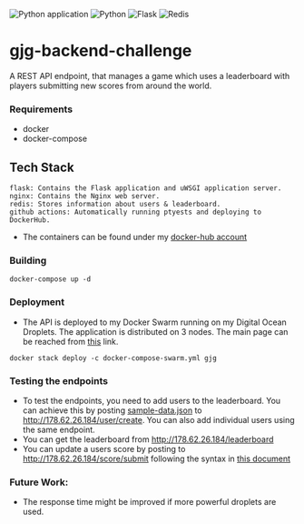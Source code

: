 ![Python application](https://github.com/dgokcin/gjg-backend-challenge/workflows/Python%20application/badge.svg)
![Python](https://img.shields.io/badge/Python-v^3.7.1-blue.svg?logo=python&longCache=true&logoColor=white&colorB=5e81ac&style=flat-square&colorA=4c566a)
![Flask](https://img.shields.io/badge/Flask-v^1.0.2-blue.svg?longCache=true&logo=flask&style=flat-square&logoColor=white&colorB=5e81ac&colorA=4c566a)
![Redis](https://img.shields.io/badge/Redis-v3.0.1-red.svg?longCache=true&style=flat-square&logo=redis&logoColor=white&colorA=4c566a&colorB=bf616a)


# gjg-backend-challenge
A REST API endpoint, that manages a game which uses a leaderboard with players submitting new scores from around the world.

### Requirements
- docker
- docker-compose

## Tech Stack
```
flask: Contains the Flask application and uWSGI application server.
nginx: Contains the Nginx web server.
redis: Stores information about users & leaderboard.
github actions: Automatically running ptyests and deploying to DockerHub.
```
- The containers can be found under my [docker-hub account](https://hub.docker.com/u/denizgokcin)

### Building
`docker-compose up -d`

### Deployment
- The API is deployed to my Docker Swarm running on my Digital Ocean Droplets. The application is distributed on 3 nodes. The main page can be reached from [this](http://178.62.26.184) link.

`docker stack deploy -c docker-compose-swarm.yml gjg`

### Testing the endpoints
- To test the endpoints, you need to add users to the leaderboard. You can achieve this by posting [sample-data.json](https://github.com/dgokcin/gjg-backend-challenge/blob/master/sample-data.json) to http://178.62.26.184/user/create. You can also add individual users using the same endpoint.
- You can get the leaderboard from http://178.62.26.184/leaderboard
- You can update a users score by posting to http://178.62.26.184/score/submit following the syntax in [this document](https://github.com/dgokcin/gjg-backend-challenge/blob/master/doc/gjg-backend-coding-challenge.pdf)


### Future Work:
- The response time might be improved if more powerful droplets are used. 
